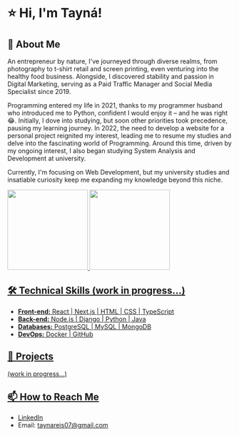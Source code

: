 # ⭐ Hi, I'm Tayná!

## 🚀 About Me
An entrepreneur by nature, I've journeyed through diverse realms, from photography to t-shirt retail and screen printing, even venturing into the healthy food business. Alongside, I discovered stability and passion in Digital Marketing, serving as a Paid Traffic Manager and Social Media Specialist since 2019.

Programming entered my life in 2021, thanks to my programmer husband who introduced me to Python, confident I would enjoy it – and he was right 😂. Initially, I dove into studying, but soon other priorities took precedence, pausing my learning journey. In 2022, the need to develop a website for a personal project reignited my interest, leading me to resume my studies and delve into the fascinating world of Programming. Around this time, driven by my ongoing interest, I also began studying System Analysis and Development at university.

Currently, I'm focusing on Web Development, but my university studies and insatiable curiosity keep me expanding my knowledge beyond this niche.

<div>
<a href="https://github.com/tayreis">
<img loading="lazy" height="180em" src="https://github-readme-stats.vercel.app/api/top-langs/?username=tayreis&layout=compact&langs_count=7&theme=radical"/>
<img loading="lazy" height="180em" src="https://github-readme-stats.vercel.app/api?username=tayreis&theme=radical&show_icons=true"/>
</div>

## 🛠️ Technical Skills (work in progress...)
- **Front-end:** React | Next.js | HTML | CSS | TypeScript
- **Back-end:** Node.js | Django | Python | Java
- **Databases:** PostgreSQL | MySQL | MongoDB
- **DevOps:** Docker | GitHub

## 💼 Projects 
(work in progress...)

## 📫 How to Reach Me
- [LinkedIn](https://www.linkedin.com/in/taynareis/)
- Email: taynareis07@gmail.com

